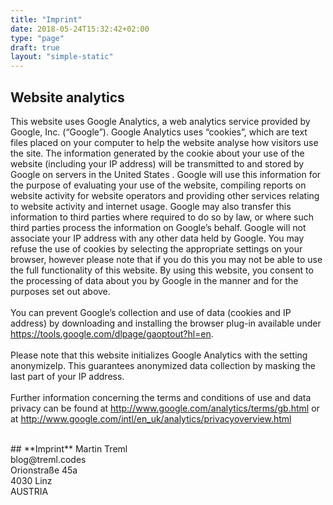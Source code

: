 ```yaml
---
title: "Imprint"
date: 2018-05-24T15:32:42+02:00
type: "page"
draft: true
layout: "simple-static"
---
```


## **Website analytics**

This website uses Google Analytics, a web analytics service provided by Google, Inc. (“Google”). Google Analytics uses “cookies”, which are text files placed on your computer to help the website analyse how visitors use the site. The information generated by the cookie about your use of the website (including your IP address) will be transmitted to and stored by Google on servers in the United States . Google will use this information for the purpose of evaluating your use of the website, compiling reports on website activity for website operators and providing other services relating to website activity and internet usage. Google may also transfer this information to third parties where required to do so by law, or where such third parties process the information on Google’s behalf. Google will not associate your IP address with any other data held by Google. You may refuse the use of cookies by selecting the appropriate settings on your browser, however please note that if you do this you may not be able to use the full functionality of this website. By using this website, you consent to the processing of data about you by Google in the manner and for the purposes set out above.
<br><br>
You can prevent Google’s collection and use of data (cookies and IP address) by downloading and installing the browser plug-in available under https://tools.google.com/dlpage/gaoptout?hl=en.
<br><br>
Please note that this website initializes Google Analytics with the setting anonymizeIp. This guarantees anonymized data collection by masking the last part of your IP address.
<br><br>
Further information concerning the terms and conditions of use and data privacy can be found at http://www.google.com/analytics/terms/gb.html or at http://www.google.com/intl/en_uk/analytics/privacyoverview.html

<br>
## **Imprint**
Martin Treml<br>
blog@treml.codes<br>
Orionstraße 45a<br>
4030 Linz<br>
AUSTRIA